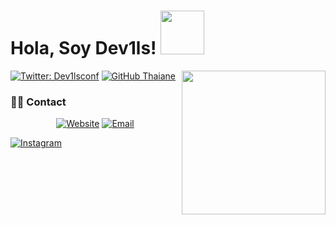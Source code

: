 <h1> Hola, Soy Dev1ls! <img src="https://media.giphy.com/media/8A78emb8eQsPknYabX/giphy.gif" width="70"></h1>
<img align='right' src="https://media.giphy.com/media/26tn33aiTi1jkl6H6/giphy.gif" width="230">

[![Twitter: Dev1lsconf](https://img.shields.io/twitter/follow/dev1lsconf?style=social)](https://twitter.com/dev1sconf)
[![GitHub Thaiane](https://img.shields.io/github/followers/dev1lsconf?label=follow&style=social)](https://github.com/dev1lsconf)


<h3> 🤝🏻 Contact </h3>

<p align="center">
<a href="https://dev1ls.online" target="_blank"><img alt="Website" src="https://img.shields.io/badge/Website-www.dev1ls.online.np-blue?style=flat&logo=google-chrome"></a>
<a href="mailto:dev1lsconf@gmail.com"><img alt="Email" src="https://img.shields.io/badge/Email-dev1lsconf@gmail.com-blue?style=flat&logo=gmail"></a>
</p>

<a href="https://www.instagram.com/dev1lsconf" target="_blank"><img src="https://img.shields.io/badge/Instagram-%23E4405F.svg?&style=flat-square&logo=instagram&logoColor=white" alt="Instagram"></a>

<!--
**dev1lsconf/dev1lsconf** is a ✨ _special_ ✨ repository because its `README.md` (this file) appears on your GitHub profile.

Here are some ideas to get you started:

- 🔭 I’m currently working on ...
- 🌱 I’m currently learning ...
- 👯 I’m looking to collaborate on ...
- 🤔 I’m looking for help with ...
- 💬 Ask me about ...
- 📫 How to reach me: ...
- 😄 Pronouns: ...
- ⚡ Fun fact: ...
-->
